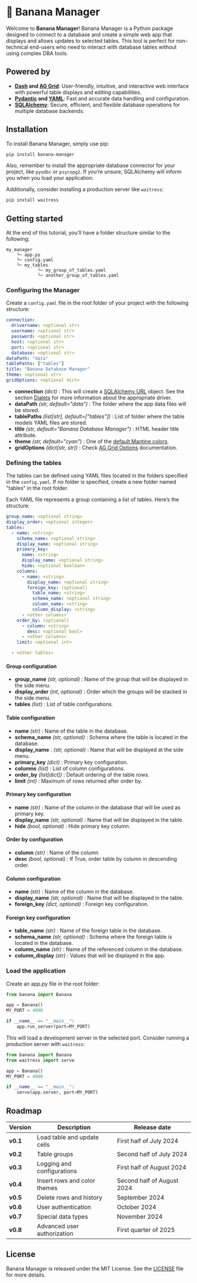# 🍌 Banana Manager

Welcome to **Banana Manager**! Banana Manager is a Python package designed to connect to a database and create a simple web app that displays and allows updates to selected tables. This tool is perfect for non-technical end-users who need to interact with database tables without using complex DBA tools.


## Powered by

- **[Dash](https://dash.plotly.com/) and [AG Grid](https://www.ag-grid.com/)**: User-friendly, intuitive, and interactive web interface with powerful table displays and editing capabilities.
- **[Pydantic](https://pydantic-docs.helpmanual.io/) and [YAML](https://yaml.org/)**: Fast and accurate data handling and configuration.
- **[SQLAlchemy](https://www.sqlalchemy.org/)**: Secure, efficient, and flexible database operations for multiple database backends.


## Installation

To install Banana Manager, simply use pip:

```bash
pip install banana-manager
```

Also, remember to install the appropriate database connector for your project, like `pyodbc` or `psycopg2`. If you’re unsure, SQLAlchemy will inform you when you load your application.

Additionally, consider installing a production server like `waitress`:

```bash
pip install waitress
```

## Getting started

At the end of this tutorial, you’ll have a folder structure similar to the following:

```
my_manager
    └─ app.py
    └─ config.yaml
    └─ my_tables
            └─ my_group_of_tables.yaml
            └─ another_group_of_tables.yaml
```

### Configuring the Manager

Create a `config.yaml` file in the root folder of your project with the following structure:

```yaml
connection:
  drivername: <optional str>
  username: <optional str>
  password: <optional str>
  host: <optional str>
  port: <optional str>
  database: <optional str>
dataPath: "data"
tablePaths: ["tables"]
title: "Banana Database Manager"
theme: <optional str>
gridOptions: <optional dict>
```

- **connection** *(dict)* : This will create a [SQLAlchemy URL](https://docs.sqlalchemy.org/en/20/core/engines.html#sqlalchemy.engine.URL) object. See the section [Dialets](https://docs.sqlalchemy.org/en/20/dialects/) for more information about the appropriate driver.
- **dataPath** *(str, default="data")* : The folder where the app data files will be stored.
- **tablePaths** *(list[str], default=["tables"])* : List of folder where the table models YAML files are stored.
- **title** *(str, default="Banana Database Manager")* : HTML header title attribute.
- **theme** *(str, default="cyan")* : One of the [default Mantine colors](https://mantine.dev/theming/colors/#default-colors).
- **gridOptions** *(dict[str, str])* : Check [AG Grid Options](https://www.ag-grid.com/react-data-grid/grid-options/) documentation.

### Defining the tables

The tables can be defined using YAML files located in the folders specified in the `config.yaml`. If no folder is specified, create a new folder named "tables" in the root folder.

Each YAML file represents a group containing a list of tables. Here’s the structure:

```yaml
group_name: <optional string>
display_order: <optional integer>
tables:
  - name: <string>
    schema_name: <optional string>
    display_name: <optional string>
    primary_key:
      name: <string>
      display_name: <optional string>
      hide: <optional boolean>
    columns:
      - name: <string>
        display_name: <optional string>
        foreign_key: (optional)
          table_name: <string>
          schema_name: <optional string>
          column_name: <string>
          column_display: <string>
      - <other columns>
    order_by: (optional)
      - column: <string>
        desc: <optional bool>
      - <other columns>
    limit: <optional int>

  - <other tables>
```

#### Group configuration

- **group_name** *(str, optional)* : Name of the group that will be displayed in the side menu.
- **display_order** *(int, optional)* : Order which the groups will be stacked in the side menu.
- **tables** *(list)* : List of table configurations.

#### Table configuration

- **name** *(str)* : Name of the table in the database.
- **schema_name** *(str, optional)* : Schema where the table is located in the database.
- **display_name** : *(str, optional)* : Name that will be displayed at the side menu.
- **primary_key** *(dict)* : Primary key configuration.
- **columns** *(list)* : List of column configurations.
- **order_by** *(list[dict])* : Default ordering of the table rows.
- **limit** *(int)* : Maximum of rows returned after order by.

#### Primary key configuration

- **name** *(str)* : Name of the column in the database that will be used as primary key.
- **display_name** *(str, optional)* : Name that will be displayed in the table.
- **hide** *(bool, optional)* : Hide primary key column.

#### Order by configuration

- **column** *(str)* : Name of the column
- **desc** *(bool, optional)* : If True, order table by column in descending order.

#### Column configuration

- **name** *(str)* : Name of the column in the database.
- **display_name** *(str, optional)* : Name that will be displayed in the table.
- **foreign_key** *(dict, optional)* : Foreign key configuration.

#### Foreign key configuration

- **table_name** *(str)* : Name of the foreign table in the database.
- **schema_name** *(str, optional)* : Schema where the foreign table is located in the database.
- **column_name** *(str)* : Name of the referenced column in the database.
- **column_display** *(str)* : Values that will be displayed in the app.

### Load the application

Create an app.py file in the root folder:

```python
from banana import Banana

app = Banana()
MY_PORT = 4000 

if __name__ == "__main__":
    app.run_server(port=MY_PORT)
```

This will load a development server in the selected port. Consider running a production server with `waitress`:

```python
from banana import Banana
from waitress import serve

app = Banana()
MY_PORT = 4000

if __name__ == "__main__":
    serve(app.server, port=MY_PORT)
```


## Roadmap

| Version  | Description                  | Release date               |
|----------|------------------------------|----------------------------|
| **v0.1** | Load table and update cells  | First half of July 2024    |
| **v0.2** | Table groups                 | Second half of July 2024   |
| **v0.3** | Logging and configurations   | First half of August 2024  |
| **v0.4** | Insert rows and color themes | Second half of August 2024 |
| **v0.5** | Delete rows and history      | September 2024             |
| **v0.6** | User authentication          | October 2024               |
| **v0.7** | Special data types           | November 2024              |
| **v0.8** | Advanced user authorization  | First quarter of 2025      |

## License

Banana Manager is released under the MIT License. See the [LICENSE](LICENSE) file for more details.